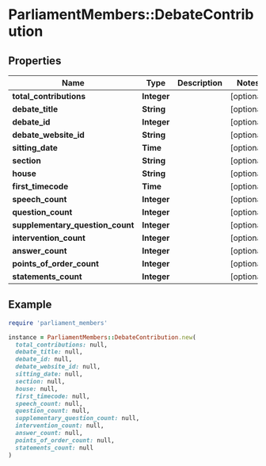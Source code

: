# ParliamentMembers::DebateContribution

## Properties

| Name | Type | Description | Notes |
| ---- | ---- | ----------- | ----- |
| **total_contributions** | **Integer** |  | [optional] |
| **debate_title** | **String** |  | [optional] |
| **debate_id** | **Integer** |  | [optional] |
| **debate_website_id** | **String** |  | [optional] |
| **sitting_date** | **Time** |  | [optional] |
| **section** | **String** |  | [optional] |
| **house** | **String** |  | [optional] |
| **first_timecode** | **Time** |  | [optional] |
| **speech_count** | **Integer** |  | [optional] |
| **question_count** | **Integer** |  | [optional] |
| **supplementary_question_count** | **Integer** |  | [optional] |
| **intervention_count** | **Integer** |  | [optional] |
| **answer_count** | **Integer** |  | [optional] |
| **points_of_order_count** | **Integer** |  | [optional] |
| **statements_count** | **Integer** |  | [optional] |

## Example

```ruby
require 'parliament_members'

instance = ParliamentMembers::DebateContribution.new(
  total_contributions: null,
  debate_title: null,
  debate_id: null,
  debate_website_id: null,
  sitting_date: null,
  section: null,
  house: null,
  first_timecode: null,
  speech_count: null,
  question_count: null,
  supplementary_question_count: null,
  intervention_count: null,
  answer_count: null,
  points_of_order_count: null,
  statements_count: null
)
```

